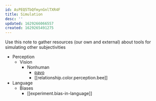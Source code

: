 ```yaml
---
id: AsPEQ5TbQfmynGnlTXR4F
title: Simulation
desc: ''
updated: 1629266066557
created: 1629265491275
---
```


Use this note to gather resources (our own and external) about tools for simulating other subjectivities

- Perception
  - Vision
    - Nonhuman
      - [pavo](https://cran.r-project.org/web/packages/pavo/index.html)
      - [[relationship.color.perception.bee]]
- Language
  - Biases
    - [[experiment.bias-in-language]]
